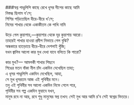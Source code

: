 ###স্বপ্ন 
পাণ্ডুলিপি কাছে রেখে ধূসর দীপের কাছে আমি  
নিস্তব্ধ ছিলাম ব’সে;  
শিশির পড়িতেছিল ধীরে-ধীরে খ’সে;  
নিমের শাখার থেকে একাকীতম কে পাখি নামি  

উড়ে গেল কুয়াশায়,—কুয়াশার থেকে দূর কুয়াশায় আরো।  
তাহারই পাখার হাওয়া প্রদীপ নিভায়ে গেল বুঝি?  
অন্ধকারে হাতড়ায়ে ধীরে-ধীরে দেশলাই খুঁজি;  
যখন জ্বালিব আলো কার মুখ দেখা যাবে বলিতে কি পারো?  

কার মুখ?— আমলকী শাখার পিছনে  
শিঙের মতন বাঁকা নীল চাঁদ একদিন দেখেছিল তাহা;  
এ ধূসর পাণ্ডুলিপি একদিন দেখেছিল, আহা,  
সে মুখ ধূসরতম আজ এই পৃথিবীর মনে।  
তবু এই পৃথিবীর সব আলো একদিন নিভে গেলে পরে,  
পৃথিবীর সব গল্প একদিন ফুরাবে যখন,  
মানুষ রবে না আর, রবে শুধু মানুষের স্বপ্ন তখন:
সেই মুখ আর আমি র’ব সেই স্বপ্নের ভিতরে।  

   

